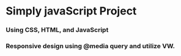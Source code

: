 # Simply javaScript Project
### Using CSS, HTML, and JavaScript
### Responsive design using @media query and utilize VW. 



